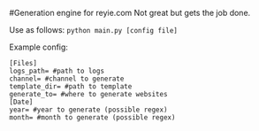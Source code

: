 #Generation engine for reyie.com
Not great but gets the job done.

Use as follows:
`python main.py [config file]`

Example config:
```config
[Files]
logs_path= #path to logs
channel= #channel to generate
template_dir= #path to template
generate_to= #where to generate websites
[Date]
year= #year to generate (possible regex)
month= #month to generate (possible regex)
```
